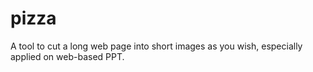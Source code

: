 # pizza
A tool to cut a long web page into short images as you wish, especially applied on web-based PPT.
